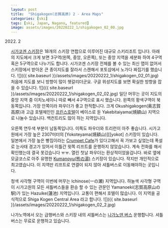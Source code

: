 ```yaml
---
layout: post
title:  "Shigakogen(志賀高原) 2 - Area Maps"
categories: [ski]
tags: [ski, Japan, Nagano, featured]
image: assets/images/20220222_1/shigakogen_02_00.jpg
---
```

2022. 2

[시가코겐 스키장][shiga1]은 18개의 스키장 연합으로 이루어진 대규모 스키리조트 입니다.
아래의 지도에서 크게 보면 3구역(왼쪽, 중앙, 오른쪽), 또는 중앙 지역을 세분화 하여 4구역 혹은 5구역으로 나누기도 합니다.
<del></del>시가코겐 스키장 전체를 볼 수 있는 최신 맵이 없어서 스키장에서 받아온 큰 종이지도를 잘라서 스캔해서 포토샵에서 노가다 짜집기를 했습니다.</del>
![]({{ site.baseurl }}/assets/images/20220222_1/shigakogen_02_01.jpg)
처음에 지도를 보니 방향이 많이 헷갈리더군요.
구글 위성지도를 보면 확실한 방향을 잡을 수 있습니다.
![]({{ site.baseurl }}/assets/images/20220222_1/shigakogen_02_02.jpg)
일단 머무는 곳이 지도의 중앙 지역 중 이치노세이니 따로 빼서 4구역으로 표시 했습니다.
왼쪽의 황색구역이 북동쪽입니다. 가장 안쪽이라 파우더가 좋고 한적합니다.
크게 Okushigakogen(奥志賀高原)과 고급 호텔체인인 [프린스호텔][prince1]이 베이스로 둔 Yakebitaiyama(焼額山) 지역으로 나눌수 있습니다.
백컨트리도 많이 하는 지역입니다.

오른쪽 연두색 부분이 남동쪽입니다. 이쪽도 파우더와 트리런이 아주 좋습니다.
시가고원에서 가장 높은 2307미터의 [Yokoteyama(焼額山)][[yokot] 스키장이 있습니다.
일본에서 가장 높은 빵집이라는 [Crumpet Cafe][crumpet1]가 있다고해서 꼭 가보고 싶었는데 폭설로 눈사태 경고가 있어서 이틀간 윗쪽 리프트를 운행하지 않았습니다.
계속 전화를 해서 확인했는데 결국 못갔습니다 ㅠㅠ.
열린 첫날 파우더는 환상적이었을겁니다.
바로 옆에 모글코스로 아주 유명한 [Kumanoyu(熊の湯)][kumanoyu1] 스키장이 있습니다.
작지만 개인적으로 최고였습니다.
이 지역만 리프트로 연결이 되지 않아 셔틀버스로 이동해야하는 곳입니다.

청색 사각형 구역이 이번에 머무는 Ichinose(一の瀬) 지역입니다.
하늘색 사각형 구역이 시가고원의 모든 셔틀버스들을 환승 할 수 있는 관문인 Yamanoeki(志賀高原山の駅)가 있는 Hazuike(蓮池) 지역입니다.
교통이 편해서 호텔이 많습니다.
이 지역을 공식적으로 Shiga Kogen Central Area 라고 합니다.
![]({{ site.baseurl }}/assets/images/20220222_1/shigakogen_02_2.jpg)

나가노역에서 오는 급행버스와 스키장 내의 셔틀버스는 [나가노덴 버스][naganoden1] 운행합니다.
셔틀버스는 무료로 운행하고 있습니다.


[shiga1]: https://www.shigakogen-ski.or.jp
[shiga2]: http://www.okushiga.jp/skiresort
[prince1]: https://www.princehotels.com/en/ski/shiga_kogen
[yokoteyama1]: https://yokoteyama2307.com
[crumpet1]: https://yokoteyama2307.com/restaurant
[kumanoyu1]: https://www.kumanoyu.co.jp/lift
[naganoden1]: https://www.nagadenbus.co.jp
